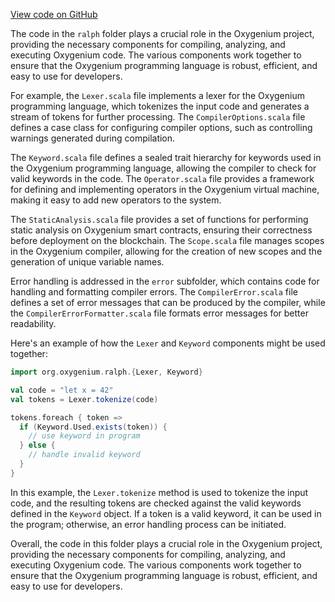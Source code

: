 [View code on GitHub](https://github.com/oxygenium/oxygenium/.autodoc/docs/json/ralph/src/main/scala)

The code in the `ralph` folder plays a crucial role in the Oxygenium project, providing the necessary components for compiling, analyzing, and executing Oxygenium code. The various components work together to ensure that the Oxygenium programming language is robust, efficient, and easy to use for developers.

For example, the `Lexer.scala` file implements a lexer for the Oxygenium programming language, which tokenizes the input code and generates a stream of tokens for further processing. The `CompilerOptions.scala` file defines a case class for configuring compiler options, such as controlling warnings generated during compilation.

The `Keyword.scala` file defines a sealed trait hierarchy for keywords used in the Oxygenium programming language, allowing the compiler to check for valid keywords in the code. The `Operator.scala` file provides a framework for defining and implementing operators in the Oxygenium virtual machine, making it easy to add new operators to the system.

The `StaticAnalysis.scala` file provides a set of functions for performing static analysis on Oxygenium smart contracts, ensuring their correctness before deployment on the blockchain. The `Scope.scala` file manages scopes in the Oxygenium compiler, allowing for the creation of new scopes and the generation of unique variable names.

Error handling is addressed in the `error` subfolder, which contains code for handling and formatting compiler errors. The `CompilerError.scala` file defines a set of error messages that can be produced by the compiler, while the `CompilerErrorFormatter.scala` file formats error messages for better readability.

Here's an example of how the `Lexer` and `Keyword` components might be used together:

```scala
import org.oxygenium.ralph.{Lexer, Keyword}

val code = "let x = 42"
val tokens = Lexer.tokenize(code)

tokens.foreach { token =>
  if (Keyword.Used.exists(token)) {
    // use keyword in program
  } else {
    // handle invalid keyword
  }
}
```

In this example, the `Lexer.tokenize` method is used to tokenize the input code, and the resulting tokens are checked against the valid keywords defined in the `Keyword` object. If a token is a valid keyword, it can be used in the program; otherwise, an error handling process can be initiated.

Overall, the code in this folder plays a crucial role in the Oxygenium project, providing the necessary components for compiling, analyzing, and executing Oxygenium code. The various components work together to ensure that the Oxygenium programming language is robust, efficient, and easy to use for developers.
